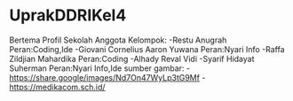# UprakDDRIKel4


Bertema Profil Sekolah
Anggota Kelompok:
-Restu Anugrah 
Peran:Coding,Ide
-Giovani Cornelius Aaron Yuwana 
Peran:Nyari Info
-Raffa Zildjian Mahardika 
Peran:Coding
-Alhady Reval Vidi 
-Syarif Hidayat Suherman 
Peran:Nyari Info,Ide
sumber gambar:
-https://share.google/images/Nd7On47WyLp3tG9Mf
-https://medikacom.sch.id/
